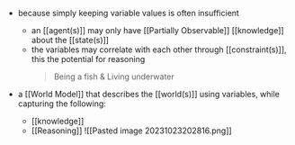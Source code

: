 - because simply keeping variable values is often insufficient
	- an [[agent(s)]] may only have [[Partially Observable]] [[knowledge]] about the [[state(s)]]
	- the variables may correlate with each other through [[constraint(s)]], this the potential for reasoning
		>Being a fish & Living underwater

- a [[World Model]] that describes the [[world(s)]] using variables, while capturing the following:
	- [[knowledge]]
	- [[Reasoning]]
![[Pasted image 20231023202816.png]]
